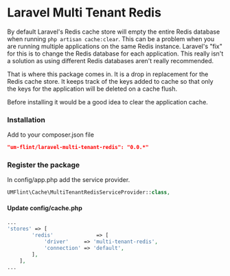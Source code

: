 Laravel Multi Tenant Redis
============
By default Laravel's Redis cache store will empty the entire Redis database when running `php artisan cache:clear`. This can be a problem when you are running multiple applications on the same Redis instance. Laravel's "fix" for this is to change the Redis database for each application. This really isn't a solution as using different Redis databases aren't really recommended. 

That is where this package comes in. It is a drop in replacement for the Redis cache store. It keeps track of the keys added to cache so that only the keys for the application will be deleted on a cache flush.

Before installing it would be a good idea to clear the application cache.

### Installation
Add to your composer.json file
```json
"um-flint/laravel-multi-tenant-redis": "0.0.*"
```

### Register the package

In config/app.php add the service provider.

```php
UMFlint\Cache\MultiTenantRedisServiceProvider::class,
```

#### Update config/cache.php
```php
...
'stores' => [
        'redis'              => [
            'driver'     => 'multi-tenant-redis',
            'connection' => 'default',
        ],
    ],
...
```